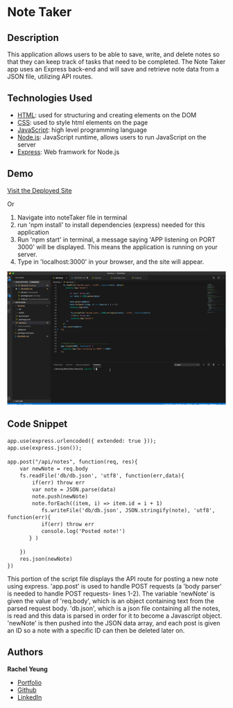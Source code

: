 # Note Taker

## Description
This application allows users to be able to save, write, and delete notes so that they can keep track of tasks that need to be completed. The Note Taker app uses an Express back-end and will save and retrieve note data from a JSON file, utilizing API routes.


## Technologies Used

* [HTML](https://developer.mozilla.org/en-US/docs/Web/HTML): used for structuring and creating elements on the DOM
* [CSS](https://developer.mozilla.org/en-US/docs/Web/CSS): used to style html elements on the page
* [JavaScript](https://developer.mozilla.org/en-US/docs/Web/JavaScript): high level programming language
* [Node.js](https://developer.mozilla.org/en-US/docs/Web/API/Node): JavaScript runtime, allows users to run JavaScript on the server
* [Express](https://expressjs.com/): Web framwork for Node.js

## Demo
[Visit the Deployed Site](https://notetaker-ry.herokuapp.com/)

Or

1. Navigate into noteTaker file in terminal
2. run 'npm install' to install dependencies (express) needed for this application
3. Run 'npm start' in terminal, a message saying 'APP listening on PORT 3000' will be displayed. This means the application is running on your server.
4. Type in 'localhost:3000' in your browser, and the site will appear.

![gif](public/assets/siteDemo.gif)


## Code Snippet

```
app.use(express.urlencoded({ extended: true }));
app.use(express.json());

app.post("/api/notes", function(req, res){
    var newNote = req.body
    fs.readFile('db/db.json', 'utf8', function(err,data){
        if(err) throw err
        var note = JSON.parse(data)
        note.push(newNote)
        note.forEach((item, i) => item.id = i + 1)
           fs.writeFile('db/db.json', JSON.stringify(note), 'utf8', function(err){
           if(err) throw err
           console.log('Posted note!')
       } )

    })
    res.json(newNote)
})

```
This portion of the script file displays the API route for posting a new note using express. 'app.post' is used to handle POST requests (a 'body parser' is needed to handle POST requests- lines 1-2). The variable 'newNote' is given the value of 'req.body', which is an object containing text from the parsed request body. 'db.json', which is a json file containing all the notes, is read and this data is parsed in order for it to become a Javascript object. 'newNote' is then pushed into the JSON data array, and each post is given an ID so a note with a specific ID can then be deleted later on. 

## Authors

**Rachel Yeung**
* [Portfolio](https://rachelyeung.herokuapp.com/)
* [Github](https://github.com/xrachhel)
* [LinkedIn](https://www.linkedin.com/in/rachel-yeung-814986159/)

